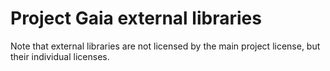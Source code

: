# Project Gaia external libraries

Note that external libraries are not licensed by the main project license, but their individual licenses.

